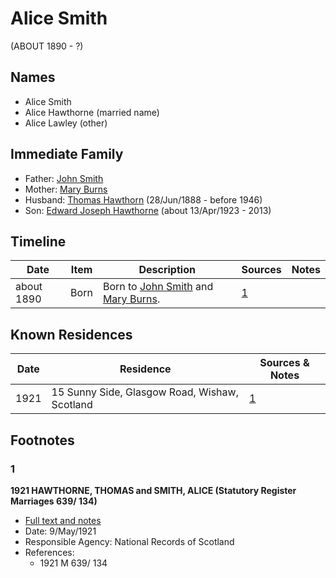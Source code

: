 ﻿---
layout: person
subject_key: i30782592
permalink: /people/i30782592
---

# Alice Smith
(ABOUT 1890 - ?)

## Names

* Alice Smith
* Alice Hawthorne (married name)
* Alice Lawley (other)

## Immediate Family

* Father: [John Smith](./@64841197@-john-smith-b-d.md)
* Mother: [Mary Burns](./@81238912@-mary-burns-b-d.md)
* Husband: [Thomas Hawthorn](./@30039040@-thomas-hawthorn-b1888-6-28-d1946.md) (28/Jun/1888 - before 1946)
* Son: [Edward Joseph Hawthorne](./@51411241@-edward-joseph-hawthorne-b1923-4-13-d2013.md) (about 13/Apr/1923 - 2013)

## Timeline

Date | Item | Description | Sources | Notes
---|---|---|---|---
about 1890 | Born | Born to [John Smith](./@64841197@-john-smith-b-d.md) and [Mary Burns](./@81238912@-mary-burns-b-d.md). | [1](#1) | 

## Known Residences

Date | Residence | Sources & Notes
---|---|---
1921 | 15 Sunny Side, Glasgow Road, Wishaw, Scotland | [1](#1)

## Footnotes

### 1

**1921 HAWTHORNE, THOMAS and SMITH, ALICE (Statutory Register Marriages 639/ 134)**

* [Full text and notes](../sources/@55904375@-1921-hawthorne,-thomas-and-smith,-alice-statutory-register-marriages-639-134-.md)
* Date: 9/May/1921
* Responsible Agency: National Records of Scotland
* References: 
  * 1921 M 639/ 134

